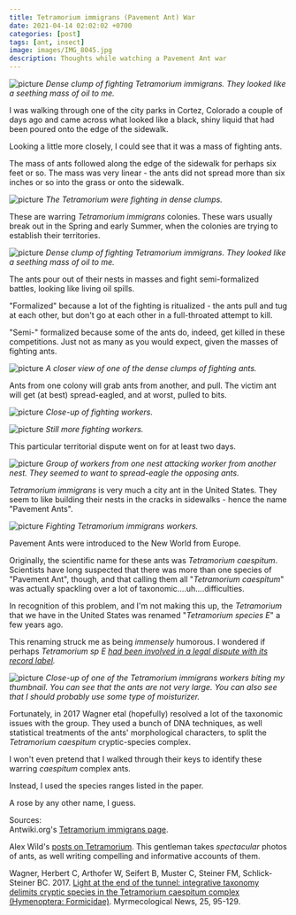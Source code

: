 ```yaml
---
title: Tetramorium immigrans (Pavement Ant) War
date: 2021-04-14 02:02:02 +0700
categories: [post]
tags: [ant, insect]
image: images/IMG_8045.jpg
description: Thoughts while watching a Pavement Ant war
---
```


![picture](images/IMG_8045.jpg)
*Dense clump of fighting _Tetramorium immigrans_. They looked like a seething mass of oil to me.*

I was walking through one of the city parks in Cortez, Colorado a couple of days ago and came across what looked like a black, shiny liquid that had been poured onto the edge of the sidewalk.

Looking a little more closely, I could see that it was a mass of fighting ants.

The mass of ants followed along the edge of the sidewalk for perhaps six feet or so. The mass was very linear - the ants did not spread more than six inches or so into the grass or onto the sidewalk.

![picture](images/IMG_8043-1024x682.jpg)
*The _Tetramorium_ were fighting in dense clumps.*

These are warring _Tetramorium immigrans_ colonies. These wars usually break out in the Spring and early Summer, when the colonies are trying to establish their territories.

![picture](images/IMG_8045.jpg)
*Dense clump of fighting Tetramorium immigrans. They looked like a seething mass of oil to me.*

The ants pour out of their nests in masses and fight semi-formalized battles, looking like living oil spills.

"Formalized" because a lot of the fighting is ritualized - the ants pull and tug at each other, but don't go at each other in a full-throated attempt to kill.

"Semi-" formalized because some of the ants do, indeed, get killed in these competitions. Just not as many as you would expect, given the masses of fighting ants.

![picture](images/IMG_8066.jpg)
*A closer view of one of the dense clumps of fighting ants.*

Ants from one colony will grab ants from another, and pull. The victim ant will get (at best) spread-eagled, and at worst, pulled to bits.

![picture](images/IMG_8056-1.jpg)
*Close-up of fighting workers.*

![picture](images/IMG_8072-1024x630.jpg)
*Still more fighting workers.*

This particular territorial dispute went on for at least two days.

![picture](images/IMG_8078-858x1024.jpg)
*Group of workers from one nest attacking worker from another nest. They seemed to want to spread-eagle the opposing ants.*

_Tetramorium immigrans_ is very much a city ant in the United States. They seem to like building their nests in the cracks in sidewalks - hence the name "Pavement Ants".

![picture](images/IMG_8080-1024x744.jpg)
*Fighting _Tetramorium immigrans_ workers.*

Pavement Ants were introduced to the New World from Europe.

Originally, the scientific name for these ants was _Tetramorium caespitum_. Scientists have long suspected that there was more than one species of "Pavement Ant", though, and that calling them all "_Tetramorium caespitum_" was actually spackling over a lot of taxonomic....uh....difficulties.

In recognition of this problem, and I'm not making this up, the _Tetramorium_ that we have in the United States was renamed "_Tetramorium species E_" a few years ago.

This renaming struck me as being _immensely_ humorous. I wondered if perhaps _Tetramorium sp E [had been involved in a legal dispute with its record label](https://en.wikipedia.org/wiki/Prince_\(musician\))._

![picture](images/IMG_8071.jpg)
*Close-up of one of the _Tetramorium immigrans_ workers biting my thumbnail. You can see that the ants are not very large. You can also see that I should probably use some type of moisturizer.*

Fortunately, in 2017 Wagner etal (hopefully) resolved a lot of the taxonomic issues with the group. They used a bunch of DNA techniques, as well statistical treatments of the ants' morphological characters, to split the _Tetramorium caespitum_ cryptic-species complex.

I won't even pretend that I walked through their keys to identify these warring _caespitum_ complex ants.

Instead, I used the species ranges listed in the paper.

A rose by any other name, I guess.

Sources:  
Antwiki.org's [Tetramorium immigrans page](https://www.antwiki.org/wiki/Tetramorium_immigrans).

Alex Wild's [posts on Tetramorium](http://www.myrmecos.net/tag/tetramorium/). This gentleman takes _spectacular_ photos of ants, as well writing compelling and informative accounts of them.

Wagner, Herbert C, Arthofer W, Seifert B, Muster C, Steiner FM, Schlick-Steiner BC. 2017. [Light at the end of the tunnel: integrative taxonomy delimits cryptic species in the Tetramorium caespitum complex (Hymenoptera: Formicidae)](https://myrmecologicalnews.org/cms/index.php?option=com_download&view=download&filename=volume25/mn25_95-129_printable.pdf&format=raw). Myrmecological News, 25, 95-129.
